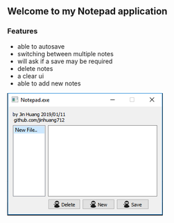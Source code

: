 ## Welcome to my Notepad application

### Features
- able to autosave
- switching between multiple notes
- will ask if a save may be required 
- delete notes
- a clear ui
- able to add new notes

![example](example.png)
